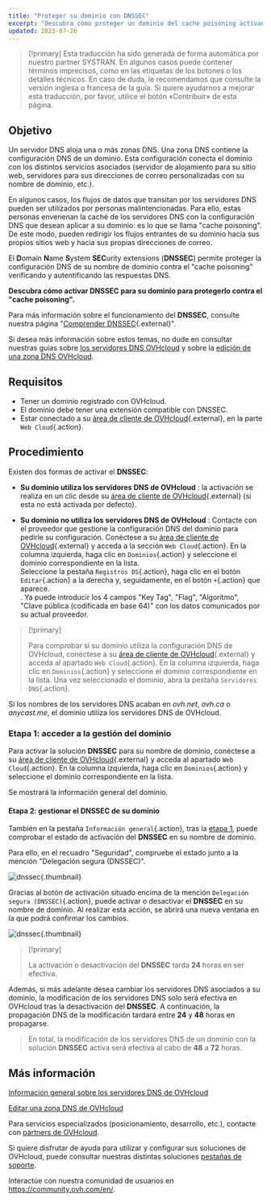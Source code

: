 ```yaml
---
title: "Proteger su dominio con DNSSEC"
excerpt: "Descubra cómo proteger un dominio del cache poisoning activando DNSSEC"
updated: 2023-07-26
---
```


> [!primary]
> Esta traducción ha sido generada de forma automática por nuestro partner SYSTRAN. En algunos casos puede contener términos imprecisos, como en las etiquetas de los botones o los detalles técnicos. En caso de duda, le recomendamos que consulte la versión inglesa o francesa de la guía. Si quiere ayudarnos a mejorar esta traducción, por favor, utilice el botón «Contribuir» de esta página.
>

## Objetivo 

Un servidor DNS aloja una o más zonas DNS. Una zona DNS contiene la configuración DNS de un dominio. Esta configuración conecta el dominio con los distintos servicios asociados (servidor de alojamiento para su sitio web, servidores para sus direcciones de correo personalizadas con su nombre de dominio, etc.).

En algunos casos, los flujos de datos que transitan por los servidores DNS pueden ser utilizados por personas malintencionadas.
Para ello, estas personas envenenan la caché de los servidores DNS con la configuración DNS que desean aplicar a su dominio: es lo que se llama "cache poisoning".
De este modo, pueden redirigir los flujos entrantes de su dominio hacia sus propios sitios web y hacia sus propias direcciones de correo.

El **D**omain **N**ame **S**ystem **SEC**urity extensions (**DNSSEC**) permite proteger la configuración DNS de su nombre de dominio contra el "cache poisoning" verificando y autentificando las respuestas DNS.

**Descubra cómo activar DNSSEC para su dominio para protegerlo contra el "cache poisoning".**

Para más información sobre el funcionamiento del **DNSSEC**, consulte nuestra página "[Comprender DNSSEC](domains-dnssec.){.external}".

Si desea más información sobre estos temas, no dude en consultar nuestras guías sobre [los servidores DNS OVHcloud](dns_server_general_information1.) y sobre la [edición de una zona DNS OVHcloud](dns_zone_edit1.).

## Requisitos

- Tener un dominio registrado con OVHcloud.
- El dominio debe tener una extensión compatible con DNSSEC.
- Estar conectado a su [área de cliente de OVHcloud](manager.){.external}, en la parte `Web Cloud`{.action}.

## Procedimiento

Existen dos formas de activar el **DNSSEC**:

- **Su dominio utiliza los servidores DNS de OVHcloud** : la activación se realiza en un clic desde su [área de cliente de OVHcloud](manager.){.external} (si esta no está activada por defecto).

- **Su dominio no utiliza los servidores DNS de OVHcloud** : Contacte con el proveedor que gestione la configuración DNS del dominio para pedirle su configuración. Conéctese a su [área de cliente de OVHcloud](manager.){.external} y acceda a la sección `Web Cloud`{.action}. En la columna izquierda, haga clic en `Dominios`{.action} y seleccione el dominio correspondiente en la lista.</br>
Seleccione la pestaña `Registros DS`{.action}, haga clic en el botón `Editar`{.action} a la derecha y, seguidamente, en el botón `+`{.action} que aparece.</br>.
Ya puede introducir los 4 campos "Key Tag", "Flag", "Algoritmo", "Clave pública (codificada en base 64)" con los datos comunicados por su actual proveedor.

> [!primary]
>
> Para comprobar si su dominio utiliza la configuración DNS de OVHcloud, conéctese a su [área de cliente de OVHcloud](manager.){.external} y acceda al apartado `Web Cloud`{.action}. En la columna izquierda, haga clic en `Dominios`{.action} y seleccione el dominio correspondiente en la lista. Una vez seleccionado el dominio, abra la pestaña `Servidores DNS`{.action}.
>
Si los nombres de los servidores DNS acaban en *ovh.net*, *ovh.ca* o *anycast.me*, el dominio utiliza los servidores DNS de OVHcloud.
>

### Etapa 1: acceder a la gestión del dominio <a name="step1"></a>

Para activar la solución **DNSSEC** para su nombre de dominio, conéctese a su [área de cliente de OVHcloud](manager.){.external} y acceda al apartado `Web Cloud`{.action}. En la columna izquierda, haga clic en `Dominios`{.action} y seleccione el dominio correspondiente en la lista.

Se mostrará la información general del dominio. 

#### Etapa 2: gestionar el DNSSEC de su dominio

También en la pestaña `Información general`{.action}, tras la [etapa 1](dns_dnssec_#step1.), puede comprobar el estado de activación del **DNSSEC** en su nombre de dominio.

Para ello, en el recuadro "Seguridad", compruebe el estado junto a la mención "Delegación segura (DNSSEC)".

![dnssec](activate-dnssec.png){.thumbnail}

Gracias al botón de activación situado encima de la mención `Delegación segura (DNSSEC)`{.action}, puede activar o desactivar el **DNSSEC** en su nombre de dominio. Al realizar esta acción, se abrirá una nueva ventana en la que podrá confirmar los cambios.

![dnssec](activate-dnssec-confirmation.png){.thumbnail}

> [!primary]
>
> La activación o desactivación del **DNSSEC** tarda **24** horas en ser efectiva.
>
Además, si más adelante desea cambiar los servidores DNS asociados a su dominio, la modificación de los servidores DNS solo será efectiva en OVHcloud tras la desactivación del **DNSSEC**. A continuación, la propagación DNS de la modificación tardará entre **24** y **48** horas en propagarse.
>
> En total, la modificación de los servidores DNS de un dominio con la solución **DNSSEC** activa será efectiva al cabo de **48** a **72** horas.
>

## Más información

[Información general sobre los servidores DNS de OVHcloud](dns_server_general_information1.)

[Editar una zona DNS de OVHcloud](dns_zone_edit1.)

Para servicios especializados (posicionamiento, desarrollo, etc.), contacte con [partners de OVHcloud](partner.).

Si quiere disfrutar de ayuda para utilizar y configurar sus soluciones de OVHcloud, puede consultar nuestras distintas soluciones [pestañas de soporte](support.).

Interactúe con nuestra comunidad de usuarios en <https://community.ovh.com/en/>.